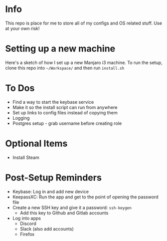 # Info
This repo is place for me to store all of my configs and OS related stuff. Use at your own risk!

# Setting up a new machine
Here's a sketch of how I set up a new Manjaro i3 machine. To run the setup,
clone this repo into `~/Workspace/` and then run `install.sh`

# To Dos
  * Find a way to start the keybase service
  * Make it so the install script can run from anywhere
  * Set up links to config files instead of copying them
  * Logging
  * Postgres setup - grab username before creating role

# Optional Items
  * Install Steam

# Post-Setup Reminders
* Keybase: Log in and add new device
* KeepassXC: Run the app and get to the point of opening the password file
* Create a new SSH key and give it a password: `ssh-keygen`
  * Add this key to Github and Gitlab accounts
* Log into apps
  * Discord
  * Slack (also add accounts)
  * Firefox
